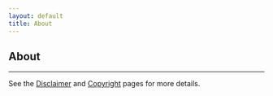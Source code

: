 ```yaml
---
layout: default
title: About
---
```


## About
<hr/>


See the [Disclaimer](/disclaimer.html) and [Copyright](/copyright.html) pages for more details.
